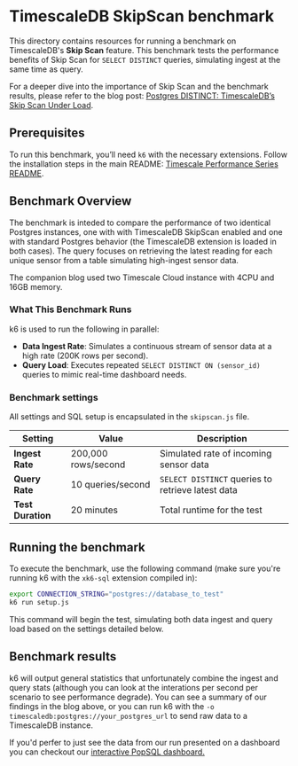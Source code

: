 # TimescaleDB SkipScan benchmark

This directory contains resources for running a benchmark on TimescaleDB's **Skip Scan** feature. This benchmark tests the performance benefits of Skip Scan for `SELECT DISTINCT` queries, simulating ingest at the same time as query.

For a deeper dive into the importance of Skip Scan and the benchmark results, please refer to the blog post: [Postgres DISTINCT: TimescaleDB’s Skip Scan Under Load](BLOG_LINK_HERE).

## Prerequisites

To run this benchmark, you’ll need `k6` with the necessary extensions. Follow the installation steps in the main README: [Timescale Performance Series README](../README.md).

## Benchmark Overview

The benchmark is inteded to compare the performance of two identical Postgres instances, one with with TimescaleDB SkipScan enabled and one with standard Postgres behavior (the TimescaleDB extension is loaded in both cases). The query focuses on retrieving the latest reading for each unique sensor from a table simulating high-ingest sensor data.

The companion blog used two Timescale Cloud instance with 4CPU and 16GB memory.

### What This Benchmark Runs
k6 is used to run the following in parallel:

- **Data Ingest Rate**: Simulates a continuous stream of sensor data at a high rate (200K rows per second).
- **Query Load**: Executes repeated `SELECT DISTINCT ON (sensor_id)` queries to mimic real-time dashboard needs.

### Benchmark settings

All settings and SQL setup is encapsulated in the `skipscan.js` file. 

| Setting                     | Value                    | Description                                      |
|-----------------------------|--------------------------|--------------------------------------------------|
| **Ingest Rate**             | 200,000 rows/second      | Simulated rate of incoming sensor data           |
| **Query Rate**              | 10 queries/second        | `SELECT DISTINCT` queries to retrieve latest data|
| **Test Duration**           | 20 minutes               | Total runtime for the test                       |


## Running the benchmark

To execute the benchmark, use the following command (make sure you're running k6 with the `xk6-sql` extension compiled in):

```bash
export CONNECTION_STRING="postgres://database_to_test"
k6 run setup.js
```

This command will begin the test, simulating both data ingest and query load based on the settings detailed below.

## Benchmark results

k6 will output general statistics that unfortunately combine the ingest and query stats (although you can look at the interations per second per scenario to see performance degrade). 
You can see a summary of our findings in the blog above, or you can run k6 with the `-o timescaledb:postgres://your_postgres_url` to send raw data to a TimescaleDB instance.

If you'd perfer to just see the data from our run presented on a dashboard you can checkout our [interactive PopSQL dashboard.](https://popsql.com/dashboards/m0gFmBpI/timescaleperformance-skipscan?access_token=5f93d6bfebd67b483dfb0305b89ed8dd)


